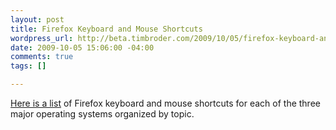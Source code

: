 ```yaml
--- 
layout: post
title: Firefox Keyboard and Mouse Shortcuts
wordpress_url: http://beta.timbroder.com/2009/10/05/firefox-keyboard-and-mouse-shortcuts/
date: 2009-10-05 15:06:00 -04:00
comments: true
tags: []

---
```

<a href="http://www.mouserunner.com/FF_Shortcuts1Printable.html">Here is a list</a> of Firefox keyboard and mouse shortcuts for each of the three major operating systems organized by topic.
